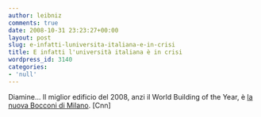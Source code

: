 ```yaml
---
author: leibniz
comments: true
date: 2008-10-31 23:23:27+00:00
layout: post
slug: e-infatti-luniversita-italiana-e-in-crisi
title: E infatti l'università italiana è in crisi
wordpress_id: 3140
categories:
- 'null'
---
```


Diamine... Il miglior edificio del 2008, anzi il World Building of the Year, è [la nuova Bocconi di Milano](http://edition.cnn.com/2008/WORLD/europe/10/30/best.buildings/index.html#cnnSTCText). [Cnn]
